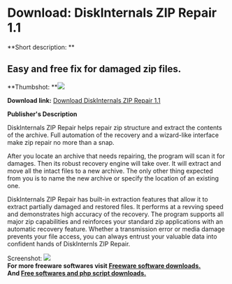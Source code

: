# Download: DiskInternals ZIP Repair 1.1

**Short description: **

## Easy and free fix for damaged zip files.

  
**Thumbshot: **![](http://www.freewarefiles.com/screenshot/di_ziprepair_md.gif)   
  
**Download link:** [Download DiskInternals ZIP Repair 1.1](http://freesoftwares.boysofts.com/DiskInternals-ZIP-Repair_program_20439.html)  
  

**Publisher's Description**  
  

DiskInternals ZIP Repair helps repair zip structure and extract the contents
of the archive. Full automation of the recovery and a wizard-like interface
make zip repair no more than a snap.

After you locate an archive that needs repairing, the program will scan it for
damages. Then its robust recovery engine will take over. It will extract and
move all the intact files to a new archive. The only other thing expected from
you is to name the new archive or specify the location of an existing one.

DiskInternals ZIP Repair has built-in extraction features that allow it to
extract partially damaged and restored files. It performs at a revving speed
and demonstrates high accuracy of the recovery. The program supports all major
zip capabilities and reinforces your standard zip applications with an
automatic recovery feature. Whether a transmission error or media damage
prevents your file access, you can always entrust your valuable data into
confident hands of DiskInternls ZIP Repair.

  
  
Screenshot: ![](http://www.freewarefiles.com/screenshot/di_ziprepair.gif)  
**For more freeware softwares visit [Freeware software downloads.](http://freesoftwares.boysofts.com/)**   
**And [Free softwares and php script downloads.](http://www.boysofts.com/)**

